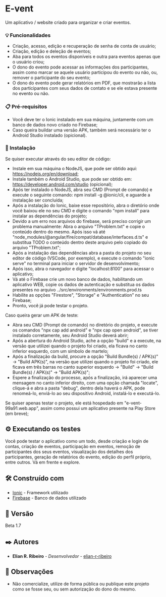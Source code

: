 # E-vent

Um aplicativo / website criado para organizar e criar eventos.

### 💡 Funcionalidades

* Criação, acesso, edição e recuperação de senha de conta de usuário;
* Criação, edição e deleção de eventos;
* Aba para todos os eventos disponíveis e outra para eventos apenas que o usuário criou;
* O dono do evento pode acessar as informações dos participantes, assim como marcar se aquele usuário participou do
evento ou não, ou, remover o participante do seu evento;
* O dono do evento pode gerar relatórios em PDF, que mostrarão a lista dos participantes com seus dados de
contato e se ele estava presente no evento ou não.

### 📋 Pré-requisitos

* Você deve ter o Ionic instalado em sua máquina, juntamente com um banco de dados novo criado no Firebase;
* Caso queira buildar uma versão APK, também será necessário ter o Android Studio instalado (opicional).

### 🔧 Instalação

Se quiser executar através do seu editor de código:

* Instale em sua máquina o NodeJS, que pode ser obtido aqui: https://nodejs.org/en/download;
* Instale também o Android Studio, que pode ser obtido em: https://developer.android.com/studio (opicional);
* Após ter instalado o NodeJS, abra seu CMD (Prompt de comando) e execute o seguinte comando: npm install -g @ionic/cli, e aguarde
a instalação ser concluída;
* Após a instalação do Ionic, baixe esse repositório, abra o diretório onde você baixou ele no seu CMD e digite o comando "npm install"
para instalar as dependências do projeto;
* Devido a um erro nos arquivos do firebase, será preciso corrigir um problema manualmente: Abra o arquivo "TProblem.txt" e copie o
conteúdo dentro do mesmo. Após isso vá até "node_modules/@angular/fire/compat/database/interfaces.d.ts" e substitua TODO o conteúdo
dentro deste arquivo pelo copiado do arquivo "TProblem.txt";
* Após a instalação das dependências abra a pasta do projeto no seu editor de código (VSCode, por exemplo), e execute o comando 
"ionic serve" no terminal para iniciar o servidor de desenvolvimento;
* Após isso, abra o navegador e digite "localhost:8100" para acessar o aplicativo;
* Vá até o Firebase crie um novo banco de dados, habilitando um aplicativo WEB, copie os dados de autenticação e substitua os dados
presentes no arquivo ../src/environments/environments.prod.ts
* Habilite as opções "Firestore", "Storage" e "Authentication" no seu Firebase;
* Pronto, você já pode testar o projeto.

Caso queira gerar um APK de teste:

* Abra seu CMD (Prompt de comando) no diretório do projeto, e execute os comandos "npx cap add android" e "npx cap open android",
se tiver instalado corretamente, seu Android Studio deverá abrir;
* Após a abertura do Android Studio, ache a opção "build" e a execute, na versão que utilizei quando o projeto foi criado,
ela ficava no canto inferior esquerdo, com um símbolo de martelo;
* Após a finalização da build, procure a opção "Build Bundle(s) / APK(s)" -> "Build APK(s)", na versão que utilizei quando o 
projeto foi criado, ele ficava em três barras no canto superior esquerdo -> "Build" -> "Build Bundle(s) / APK(s)" -> "Build APK(s)";
* Espere a finalização do processo, após a finalização, irá aparecer uma mensagem no canto inferior direito, com uma opção chamada 
"locate", clique-á e abra a pasta "debug", dentro dela haverá o APK, pode renomeá-lo, enviá-lo ao seu dispositivo Android, instalá-lo
e executá-lo.

Se quiser apenas testar o projeto, ele está hospedado em "e-vent-99a91.web.app", assim como possui um aplicativo presente
na Play Store (em breve);

## ⚙️ Executando os testes

Você pode testar o aplicativo como um todo, desde criação e login de contas, criação de eventos, participação em eventos, remoção de participantes dos seus eventos, visualização dos detalhes dos participantes, geração de relatórios do evento, edição do perfil próprio, entre outros. Vá em frente e explore.

## 🛠️ Construído com

* [Ionic](https://ionicframework.com/docs/intro/cli) - Framework utilizado
* [Firebase](firebase.google.com) - Banco de dados utilizado

## 📌 Versão

Beta 1.7

## ✒️ Autores

* **Elian R. Ribeiro** - *Desenvolvedor* - [elian-r-ribeiro](https://github.com/elian-r-ribeiro)

## 🎫 Observações

* Não comercialize, utilize de forma pública ou publique este projeto como se fosse seu, ou sem autorização do dono do mesmo.